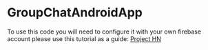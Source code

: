 # GroupChatAndroidApp
To use this code you will need to configure it with your own firebase account please use this tutorial as a guide: <a href = "#">Project HN</a>
